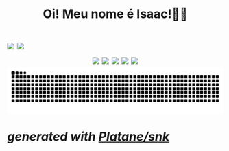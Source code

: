 <h1 align="center"> Oi! Meu nome é Isaac!👋👋 <h1>

<div>
  <img height="160cm" src="https://github-readme-stats.vercel.app/api?username=IsaacFaleirosQuevedo&show_icons=true&theme=radical">
  <img height="120cm" src="https://github-readme-stats.vercel.app/api/top-langs/?username=IsaacFaleirosQuevedo&layout=compact&theme=radical">
</div>
 
 <div align="center">
  <img hight="70" width="70" src="https://cdn.jsdelivr.net/gh/devicons/devicon/icons/css3/css3-original-wordmark.svg" />
  <img hight="70" width="70" src="https://cdn.jsdelivr.net/gh/devicons/devicon/icons/html5/html5-original-wordmark.svg" />
  <img hight="70" width="70" src="https://cdn.jsdelivr.net/gh/devicons/devicon/icons/python/python-original.svg" />
  <img hight="70" width="70" src="https://cdn.jsdelivr.net/gh/devicons/devicon/icons/visualstudio/visualstudio-plain.svg" />
  <img hight="70" width="70" src="https://cdn.jsdelivr.net/gh/devicons/devicon/icons/vscode/vscode-original.svg" />
 </div>


<picture>
  <source media="(prefers-color-scheme: dark)" srcset="https://raw.githubusercontent.com/IsaacFaleirosQuevedo/IsaacFaleirosQuevedo/output/github-contribution-grid-snake-dark.svg">
  <source media="(prefers-color-scheme: light)" srcset="https://raw.githubusercontent.com/IsaacFaleirosQuevedo/IsaacFaleirosQuevedo/output/github-contribution-grid-snake.svg">
  <img alt="github contribution grid snake animation" src="https://raw.githubusercontent.com/IsaacFaleirosQuevedo/IsaacFaleirosQuevedo/output/github-contribution-grid-snake.svg">
</picture>

_generated with [Platane/snk](https://github.com/Platane/snk)_
